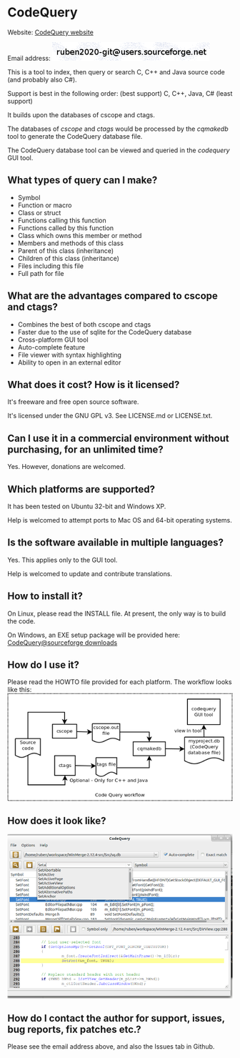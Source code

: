 CodeQuery
=========

Website: [CodeQuery website](https://github.com/ruben2020/codequery)

Email address: ![Contact address](doc/emailaddr.png)

This is a tool to index, then query or search C, C++ and Java source code (and probably also C#).

Support is best in the following order: (best support) C, C++, Java, C# (least support)

It builds upon the databases of cscope and ctags.

The databases of *cscope* and *ctags* would be processed by the *cqmakedb* tool to generate the CodeQuery database file.

The CodeQuery database tool can be viewed and queried in the *codequery* GUI tool.


## What types of query can I make?

* Symbol
* Function or macro
* Class or struct
* Functions calling this function
* Functions called by this function
* Class which owns this member or method
* Members and methods of this class
* Parent of this class (inheritance)
* Children of this class (inheritance)
* Files including this file
* Full path for file


## What are the advantages compared to cscope and ctags?

* Combines the best of both cscope and ctags
* Faster due to the use of sqlite for the CodeQuery database
* Cross-platform GUI tool
* Auto-complete feature
* File viewer with syntax highlighting
* Ability to open in an external editor


## What does it cost? How is it licensed?

It's freeware and free open source software.

It's licensed under the GNU GPL v3. See LICENSE.md or LICENSE.txt.


## Can I use it in a commercial environment without purchasing, for an unlimited time?

Yes. However, donations are welcomed.


## Which platforms are supported?

It has been tested on Ubuntu 32-bit and Windows XP.

Help is welcomed to attempt ports to Mac OS and 64-bit operating systems.


## Is the software available in multiple languages?

Yes. This applies only to the GUI tool.

Help is welcomed to update and contribute translations.


## How to install it?

On Linux, please read the INSTALL file. At present, the only way is to build the code.

On Windows, an EXE setup package will be provided here:
[CodeQuery@sourceforge downloads](https://sourceforge.net/projects/codequery/files/)


## How do I use it?

Please read the HOWTO file provided for each platform. The workflow looks like this:
![CodeQuery workflow](doc/workflow.png)


## How does it look like?

![CodeQuery screenshot](doc/screenshot.png)


## How do I contact the author for support, issues, bug reports, fix patches etc.?

Please see the email address above, and also the Issues tab in Github.



